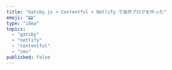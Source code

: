 ```yaml
---
title: "Gatsby.js + Contentful + Netlify で自作ブログを作った"
emoji: "📟"
type: "idea"
topics:
  - "gatsby"
  - "netlify"
  - "contentful"
  - "cms"
published: false
---
```


